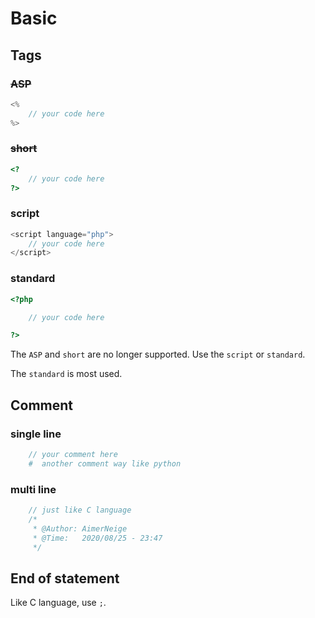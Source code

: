 # Basic

## Tags

### ~~ASP~~

```php
<%
    // your code here
%>
```

### ~~short~~

```php
<?
    // your code here
?>
```

### script

```php
<script language="php">
    // your code here
</script>
```

### standard

```php
<?php

    // your code here

?>
```

The `ASP` and `short` are no longer supported. Use the `script` or `standard`.

The `standard` is most used.

## Comment

### single line

```php
    // your comment here
    #  another comment way like python
```

### multi line

```php
    // just like C language
    /*
     * @Author: AimerNeige
     * @Time:   2020/08/25 - 23:47
     */
```

## End of statement

Like C language, use `;`.
